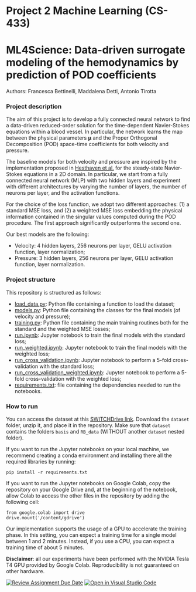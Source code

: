# Project 2 Machine Learning (CS-433)
# ML4Science: Data-driven surrogate modeling of the hemodynamics by prediction of POD coefficients

Authors: Francesca Bettinelli, Maddalena Detti, Antonio Tirotta

### Project description

The aim of this project is to develop a fully connected neural network to find a data-driven reduced-order solution for the time-dependent Navier-Stokes equations within a blood vessel. In particular, the network learns the map between the physical parameters $\boldsymbol{\mu}$ and the Proper Orthogonal Decomposition (POD) space-time coefficients for both velocity and pressure.

The baseline models for both velocity and pressure are inspired by the implementation proposed in [Hesthaven et al.](https://doi.org/10.1016/j.jcp.2018.02.037) for the steady-state Navier-Stokes equations in a 2D domain. In particular, we start from a fully connected neural network (MLP) with two hidden layers and experiment with different architectures by varying the number of layers, the number of neurons per layer, and the activation functions.

For the choice of the loss function, we adopt two different approaches: (1) a standard MSE loss, and (2) a weighted MSE loss embedding the physical information contained in the singular values computed during the POD procedure. The first approach significantly outperforms the second one.

Our best models are the following:
- Velocity: 4 hidden layers, 256 neurons per layer, GELU activation function, layer normalization;
- Pressure: 3 hidden layers, 256 neurons per layer, GELU activation function, layer normalization.

### Project structure

This repository is structured as follows:
- [load_data.py](load_data.py): Python file containing a function to load the dataset;
- [models.py](models.py): Python file containing the classes for the final models (of velocity and pressure);
- [training.py](training.py): Python file containing the main training routines both for the standard and the weighted MSE losses;
- [run.ipynb](run.ipynb): Jupyter notebook to train the final models with the standard loss;
- [run_weighted.ipynb](run_weighted.ipynb): Jupyter notebook to train the final models with the weighted loss;
- [run_cross_validation.ipynb](run_cross_validation.ipynb): Jupyter notebook to perform a 5-fold cross-validation with the standard loss;
- [run_cross_validation_weighted.ipynb](run_cross_validation_weighted.ipynb): Jupyter notebook to perform a 5-fold cross-validation with the weighted loss;
- [requirements.txt](requirements.txt): file containing the dependencies needed to run the notebooks.

### How to run

You can access the dataset at this [SWITCHDrive link](https://drive.switch.ch/index.php/s/FT3uQF4gNXrtgaO). Download the ```dataset``` folder, unzip it, and place it in the repository. Make sure that ```dataset``` contains the folders ```basis``` and ```RB_data``` (WITHOUT another ```dataset``` nested folder).

If you want to run the Jupyter notebooks on your local machine, we recommend creating a conda environment and installing there all the required libraries by running:
```
pip install -r requirements.txt
```

If you want to run the Jupyter notebooks on Google Colab, copy the repository on your Google Drive and, at the beginning of the notebook, allow Colab to access the other files in the repository by adding the following cell:
```
from google.colab import drive
drive.mount('/content/gdrive')
```

Our implementation supports the usage of a GPU to accelerate the training phase. In this setting, you can expect a training time for a single model between 1 and 2 minutes. Instead, if you use a CPU, you can expect a training time of about 5 minutes.

**Disclaimer**: all our experiments have been performed with the NVIDIA Tesla T4 GPU provided by Google Colab. Reproducibility is not guaranteed on other hardware.

[![Review Assignment Due Date](https://classroom.github.com/assets/deadline-readme-button-24ddc0f5d75046c5622901739e7c5dd533143b0c8e959d652212380cedb1ea36.svg)](https://classroom.github.com/a/fEFF99tU)
[![Open in Visual Studio Code](https://classroom.github.com/assets/open-in-vscode-718a45dd9cf7e7f842a935f5ebbe5719a5e09af4491e668f4dbf3b35d5cca122.svg)](https://classroom.github.com/online_ide?assignment_repo_id=13272957&assignment_repo_type=AssignmentRepo)
